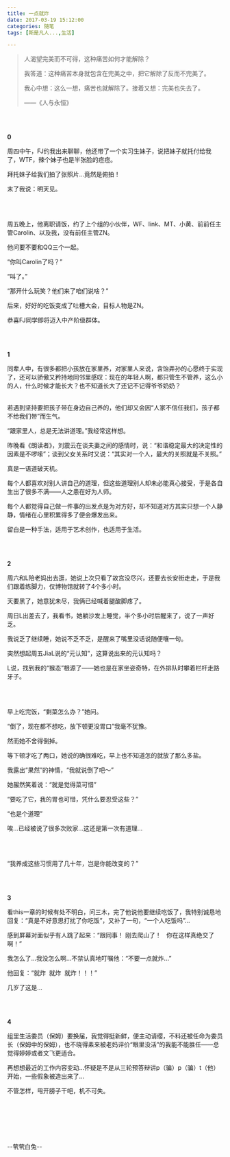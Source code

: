 ```yaml
---
title: 一点就炸
date: 2017-03-19 15:12:00
categories: 随笔
tags: [斯是凡人...,生活]

---
```

> 人渴望完美而不可得，这种痛苦如何才能解除？
> 
> 我答道：这种痛苦本身就包含在完美之中，把它解除了反而不完美了。
> 
> 我心中想：这么一想，痛苦也就解除了。接着又想：完美也失去了。
> 
> ——《人与永恒》

**<br /><br />**

**0**

周四中午，FJ约我出来聊聊，他还带了一个实习生妹子，说把妹子就托付给我了，WTF，辣个妹子也是半张脸的痘痘。

拜托妹子给我们拍了张照片...竟然是俯拍！

末了我说：明天见。

<br /><br />

周五晚上，他离职请饭，约了上个组的小伙伴，WF、link、MT、小黄、前前任主管Carolin、以及我，没有前任主管ZN。

他问要不要和QQ三个一起。

“你叫Carolin了吗？”

“叫了。”

“那开什么玩笑？他们来了咱们说啥？”

后来，好好的吃饭变成了吐槽大会，目标人物是ZN。

恭喜FJ同学即将迈入中产阶级群体。

**<br /><br />**

**1**

同辈人中，有很多都把小孩放在家里养，对家里人来说，含饴弄孙的心愿终于实现了，还可以骄傲又矜持地同邻里感叹：现在的年轻人啊，都只管生不管养，这么小的人，什么时候才能长大？也不知道长大了还记不记得爷爷奶奶？<br /><br />

若遇到坚持要把孩子带在身边自己养的，他们却又会因“人家不信任我们，孩子都不给我们带”而生气。

“跟家里人，总是无法讲道理。”我经常这样想。

昨晚看《朗读者》，刘震云在谈夫妻之间的感情时，说：“和谐稳定最大的决定性的因素是不啰嗦”；谈到父女关系时又说：“其实对一个人，最大的关照就是不关照。”

真是一语道破天机。

每个人都喜欢对别人讲自己的道理，但这些道理别人却未必能真心接受，于是各自生出了很多不满——人之患在好为人师。

每个人都觉得自己做一件事的出发点是为对方好，却不知道对方其实只想一个人静静，情绪在心里积累得多了便会爆发出来。

留白是一种手法，适用于艺术创作，也适用于生活。

<br /><br />

**2**

周六和L陪老妈出去逛，她说上次只看了故宫没尽兴，还要去长安街走走，于是我们跟着练脚力，仅博物馆就转了4个多小时。

天要黑了，她意犹未尽，我俩已经喊着腿酸脚疼了。

周日L出差去了，我看书，她躺沙发上睡觉，半个多小时后醒来了，说了一声好乏。

我说乏了继续睡，她说不乏不乏，是醒来了嘴里没话说随便嚷一句。

突然想起周五JiaL说的“元认知”，这算说出来的元认知吗？

L说，找到我的“猴态”根源了——她也是在家坐姿奇特，在外排队时攀着栏杆走路牙子。

<br /><br />

早上吃完饭，“剩菜怎么办？”她问。

“倒了，现在都不想吃，放下顿更没胃口”我毫不犹豫。

然而她不舍得倒掉。

等下顿才吃了两口，她说的确很难吃，早上也不知道怎的就放了那么多盐。

我露出“果然”的神情，“我就说倒了吧～”

她赧然笑着说：“就是觉得菜可惜”

“要吃了它，我的胃也可惜，凭什么要忍受这些？”

“也是个道理”

唉...已经被说了很多次败家...这还是第一次有道理...

<br /><br />

“我养成这些习惯用了几十年，岂是你能改变的？”

<br /><br />

**3**

看this一章的时候有处不明白，问三木，完了他说他要继续吃饭了，我特别诚恳地回复：“真是不好意思打扰了你吃饭”，又补了一句，“一个人吃饭吗”...

感到屏幕对面似乎有人跳了起来：“跟同事！ 刚去爬山了！   你在这样真绝交了啊！”

我怎么了...我没怎么啊...不禁认真地叮嘱他：“不要一点就炸...”

他回复：“就炸  就炸  就炸！！！”

几岁了这是...

<br /><br />

**4**

组里生活委员（保姆）要换届，我觉得挺新鲜，便主动请缨，不料还被任命为委员长（保姆中的保姆），也不晓得素来被老妈评价“眼里没活”的我能不能胜任——总觉得婷婷或者文飞更适合。

再想想最近的工作内容变动...怀疑是不是从三轮预答辩讲p（骗）p（骗）t（他）开始，一些假象被造出来了...

不管怎样，甩开膀子干吧，机不可失。

<br /><br />

<br /><br />

--茕茕白兔--